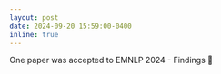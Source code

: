 ```yaml
---
layout: post
date: 2024-09-20 15:59:00-0400
inline: true
---
```

 
One paper was accepted to EMNLP 2024 - Findings :tada:
